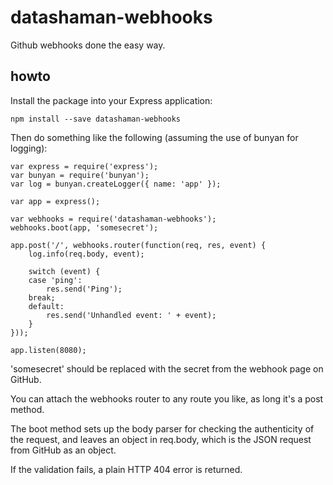 # datashaman-webhooks
Github webhooks done the easy way.

## howto

Install the package into your Express application:

    npm install --save datashaman-webhooks

Then do something like the following (assuming the use of bunyan for logging):

    var express = require('express');
    var bunyan = require('bunyan');
    var log = bunyan.createLogger({ name: 'app' });

    var app = express();

    var webhooks = require('datashaman-webhooks');
    webhooks.boot(app, 'somesecret');

    app.post('/', webhooks.router(function(req, res, event) {
        log.info(req.body, event);

        switch (event) {
        case 'ping':
            res.send('Ping');
        break;
        default:
            res.send('Unhandled event: ' + event);
        }
    }));

    app.listen(8080);

'somesecret' should be replaced with the secret from the webhook page on GitHub.

You can attach the webhooks router to any route you like, as long it's a post method.

The boot method sets up the body parser for checking the authenticity of the request,
and leaves an object in req.body, which is the JSON request from GitHub as an object.

If the validation fails, a plain HTTP 404 error is returned.
